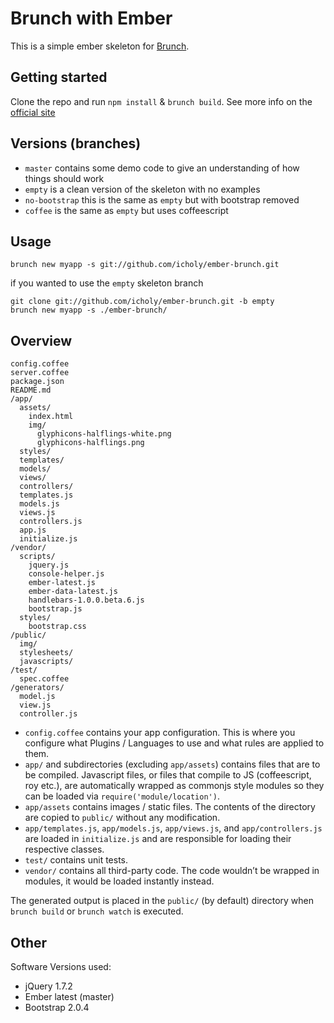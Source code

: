 # Brunch with Ember
This is a simple ember skeleton for [Brunch](http://brunch.io/).

## Getting started

Clone the repo and run `npm install` & `brunch build`.
See more info on the [official site](http://brunch.io)

## Versions (branches)

* `master` contains some demo code to give an understanding of how things should work
* `empty` is a clean version of the skeleton with no examples
* `no-bootstrap` this is the same as `empty` but with bootstrap removed
* `coffee` is the same as `empty` but uses coffeescript

## Usage
    
    brunch new myapp -s git://github.com/icholy/ember-brunch.git

if you wanted to use the `empty` skeleton branch

    git clone git://github.com/icholy/ember-brunch.git -b empty
    brunch new myapp -s ./ember-brunch/

## Overview

    config.coffee
    server.coffee
    package.json
    README.md
    /app/
      assets/
        index.html
        img/
          glyphicons-halflings-white.png
          glyphicons-halflings.png
      styles/
      templates/
      models/
      views/
      controllers/
      templates.js
      models.js
      views.js
      controllers.js
      app.js
      initialize.js
    /vendor/
      scripts/
        jquery.js
        console-helper.js
        ember-latest.js
        ember-data-latest.js
        handlebars-1.0.0.beta.6.js
        bootstrap.js
      styles/
        bootstrap.css
    /public/
      img/
      stylesheets/
      javascripts/
    /test/
      spec.coffee
    /generators/
      model.js
      view.js
      controller.js

* `config.coffee` contains your app configuration. This is where you configure what Plugins / Languages to use and what rules are applied to them.
* `app/` and subdirectories (excluding `app/assets`) contains files that are to be compiled. Javascript files, or files that compile to JS (coffeescript, roy etc.), are automatically wrapped as commonjs style modules so they can be loaded via `require('module/location')`.
* `app/assets` contains images / static files. The contents of the directory are copied to `public/` without any modification.
* `app/templates.js`, `app/models.js`, `app/views.js`, and `app/controllers.js` are loaded in `initialize.js` and are responsible for loading their respective classes.
* `test/` contains unit tests.
* `vendor/` contains all third-party code. The code wouldn’t be wrapped in
modules, it would be loaded instantly instead.

The generated output is placed in the `public/` (by default) directory when `brunch build` or `brunch watch` is executed.

## Other
Software Versions used:

* jQuery 1.7.2
* Ember latest (master)
* Bootstrap 2.0.4
